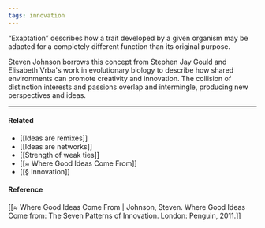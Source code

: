 ```yaml
---
tags: innovation
---
```


“Exaptation” describes how a trait developed by a given organism may be adapted for a completely different function than its original purpose.

Steven Johnson borrows this concept from Stephen Jay Gould and Elisabeth Vrba's work in evolutionary biology to describe how shared environments can promote creativity and innovation. The collision of distinction interests and passions overlap and intermingle, producing new perspectives and ideas.

---

#### Related

- [[Ideas are remixes]]
- [[Ideas are networks]]
- [[Strength of weak ties]]
- [[≈ Where Good Ideas Come From]]
- [[§ Innovation]]

#### Reference

[[≈ Where Good Ideas Come From | Johnson, Steven. Where Good Ideas Come from: The Seven Patterns of Innovation. London: Penguin, 2011.]]

